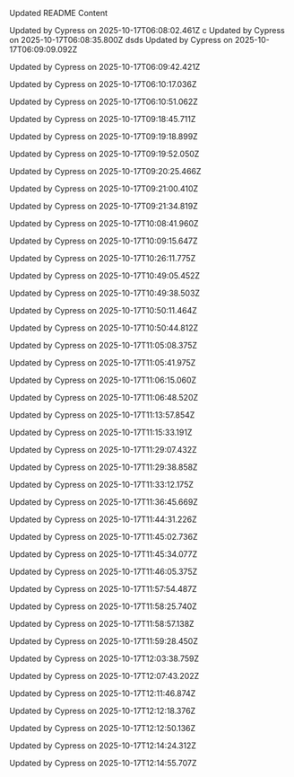 Updated README Content
 
Updated by Cypress on 2025-10-17T06:08:02.461Z
  c
Updated by Cypress on 2025-10-17T06:08:35.800Z
dsds
Updated by Cypress on 2025-10-17T06:09:09.092Z

Updated by Cypress on 2025-10-17T06:09:42.421Z

Updated by Cypress on 2025-10-17T06:10:17.036Z

Updated by Cypress on 2025-10-17T06:10:51.062Z


Updated by Cypress on 2025-10-17T09:18:45.711Z

Updated by Cypress on 2025-10-17T09:19:18.899Z

Updated by Cypress on 2025-10-17T09:19:52.050Z

Updated by Cypress on 2025-10-17T09:20:25.466Z

Updated by Cypress on 2025-10-17T09:21:00.410Z

Updated by Cypress on 2025-10-17T09:21:34.819Z

Updated by Cypress on 2025-10-17T10:08:41.960Z

Updated by Cypress on 2025-10-17T10:09:15.647Z

Updated by Cypress on 2025-10-17T10:26:11.775Z

Updated by Cypress on 2025-10-17T10:49:05.452Z

Updated by Cypress on 2025-10-17T10:49:38.503Z

Updated by Cypress on 2025-10-17T10:50:11.464Z

Updated by Cypress on 2025-10-17T10:50:44.812Z

Updated by Cypress on 2025-10-17T11:05:08.375Z

Updated by Cypress on 2025-10-17T11:05:41.975Z

Updated by Cypress on 2025-10-17T11:06:15.060Z

Updated by Cypress on 2025-10-17T11:06:48.520Z

Updated by Cypress on 2025-10-17T11:13:57.854Z

Updated by Cypress on 2025-10-17T11:15:33.191Z

Updated by Cypress on 2025-10-17T11:29:07.432Z

Updated by Cypress on 2025-10-17T11:29:38.858Z

Updated by Cypress on 2025-10-17T11:33:12.175Z

Updated by Cypress on 2025-10-17T11:36:45.669Z

Updated by Cypress on 2025-10-17T11:44:31.226Z

Updated by Cypress on 2025-10-17T11:45:02.736Z

Updated by Cypress on 2025-10-17T11:45:34.077Z

Updated by Cypress on 2025-10-17T11:46:05.375Z

Updated by Cypress on 2025-10-17T11:57:54.487Z

Updated by Cypress on 2025-10-17T11:58:25.740Z

Updated by Cypress on 2025-10-17T11:58:57.138Z

Updated by Cypress on 2025-10-17T11:59:28.450Z

Updated by Cypress on 2025-10-17T12:03:38.759Z

Updated by Cypress on 2025-10-17T12:07:43.202Z

Updated by Cypress on 2025-10-17T12:11:46.874Z

Updated by Cypress on 2025-10-17T12:12:18.376Z

Updated by Cypress on 2025-10-17T12:12:50.136Z

Updated by Cypress on 2025-10-17T12:14:24.312Z

Updated by Cypress on 2025-10-17T12:14:55.707Z